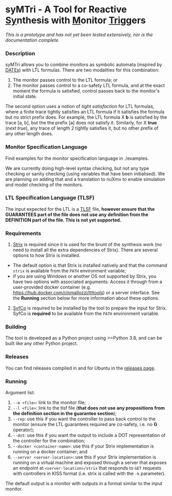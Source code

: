 # syMTri - A Tool for Reactive <ins>Sy</ins>nthesis with <ins>M</ins>onitor <ins>Tri</ins>ggers

*This is a prototype and has not yet been tested extensively, nor is the documentation complete.*

### Description

syMTri allows you to combine monitors as symbolic automata (inspired by [DATEs]()) with LTL formulas. There are two modalities for this combination: 
1. The monitor passes control to the LTL formula; or
2. The monitor passes control to a co-safety LTL formula, and at the exact moment the formula is satisfied, control passes back to the monitor's initial state.

The second option uses a notion of *tight satisfaction* for LTL formulas, where a finite trace tightly satisfies an LTL formula if it satisfies the formula but no strict prefix does. For example, the LTL formula X **b** is satisfied by the trace [a, b], but the the prefix [a] does not satisfy it. Similarly, for X **true** (*next true*), any trace of length 2 tightly satisfies it, but no other prefix of any other length does.


###  Monitor Specification Language

Find examples for the monitor specification language in ./examples. 

We are currently doing high-level syntax checking, but not any type checking or sanity checking (using variables that have been initialised). We are planning on adding that and a translation to nuXmv to enable simulation and model checking of the monitors.

###  LTL Specification Language (TLSF)

The input expected for the LTL is a [TLSF](https://arxiv.org/pdf/1604.02284.pdf) file, **however ensure that the GUARANTEES part of the file does not use any definition from the DEFINITION part of the file. This is not yet supported.**

### Requirements

1. [Strix](https://gitlab.lrz.de/i7/strix) is required since it is used for the brunt of the synthesis work (no need to install all the extra dependencies of Strix). There are several options to how Strix is installed.
 - The default option is that Strix is installed natively and that the command `strix` is available from the `PATH` environment variable;
 - If you are using Windows or another OS not supported by Strix, you have two options with associated arguments: Access it through from a user-provided docker container (e.g. https://hub.docker.com/r/pmallozzi/ltltools) or a server interface. See the **Running** section below for more information about these options.
2. [SyfCo](https://github.com/meyerphi/syfco) is required to be installed by the tool to prepare the input for Strix. SyfCo is **required** to be available from the `PATH` environment variable.

###  Building

The tool is developed as a Python project using >=Python 3.8, and can be built like any other Python project.

###  Releases

You can find releases compiled in and for Ubuntu in the [releases page](https://github.com/dSynMa/syMTri/releases/).

###  Running
Argument list:

1. `--m <file>`: link to the monitor file;
2. `--l <file>`: link to the tlsf file (**that does not use any propositions from the definition section in the guarantee section**);
3. `--rep`: use this if you want the controller to pass back control to the monitor (ensure the LTL guarantees required are co-safety, i.e. no **G** operator);
4. `--dot`: use this if you want the output to include a DOT representation of the controller for the combination;
5. `--docker <container-name>`: use this if your Strix implementation is running on a docker container; and
6. `--server <server-location>`: use this if your Strix implementation is running on a virtual machine and exposed through a server that exposes an endpoint at `<server-location>/strix` that responds to `GET` requests with controllers in KISS format (i.e. strix is called with the `-k` parameter).

The default output is a monitor with outputs in a format similar to the input monitor.
